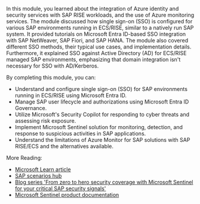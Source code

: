 
In this module, you learned about the integration of Azure identity and security services with SAP RISE workloads, and the use of Azure monitoring services. The module discussed how single sign-on (SSO) is configured for various SAP environments running in ECS/RISE, similar to a natively run SAP system. It provided tutorials on Microsoft Entra ID-based SSO integration with SAP NetWeaver, SAP Fiori, and SAP HANA. The module also covered different SSO methods, their typical use cases, and implementation details. Furthermore, it explained SSO against Active Directory (AD) for ECS/RISE managed SAP environments, emphasizing that domain integration isn't necessary for SSO with AD/Kerberos.

By completing this module, you can: 
- Understand and configure single sign-on (SSO) for SAP environments running in ECS/RISE using Microsoft Entra ID. 
- Manage SAP user lifecycle and authorizations using Microsoft Entra ID Governance. 
- Utilize Microsoft's Security Copilot for responding to cyber threats and assessing risk exposure. 
- Implement Microsoft Sentinel solution for monitoring, detection, and response to suspicious activities in SAP applications. 
- Understand the limitations of Azure Monitor for SAP solutions with SAP RISE/ECS and the alternatives available.

More Reading:
- [Microsoft Learn article](/learn/)
- [SAP scenarios hub](https://www.sap.com/products/intelligent-enterprise/scenarios.html)
- [Blog series 'From zero to hero security coverage with Microsoft Sentinel for your critical SAP security signals'](https://techcommunity.microsoft.com/t5/azure-sentinel/from-zero-to-hero-security-coverage-with-microsoft-sentinel-for/ba-p/2759050)
- [Microsoft Sentinel product documentation](/azure/sentinel/)